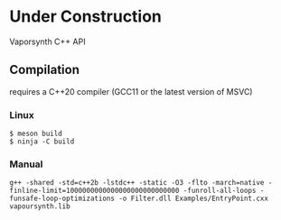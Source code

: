# Under Construction
Vaporsynth C++ API

## Compilation
requires a C++20 compiler (GCC11 or the latest version of MSVC)

### Linux

```
$ meson build
$ ninja -C build
```

### Manual

```
g++ -shared -std=c++2b -lstdc++ -static -O3 -flto -march=native -finline-limit=1000000000000000000000000000 -funroll-all-loops -funsafe-loop-optimizations -o Filter.dll Examples/EntryPoint.cxx vapoursynth.lib
```
